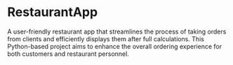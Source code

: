 # RestaurantApp
A user-friendly restaurant app that streamlines the process of taking orders from clients and efficiently displays them after full calculations. This Python-based project aims to enhance the overall ordering experience for both customers and restaurant personnel.
